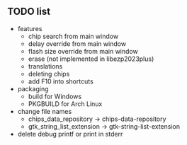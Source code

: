 ## TODO list
- features
  - chip search from main window
  - delay override from main window
  - flash size override from main window
  - erase (not implemented in libezp2023plus)
  - translations
  - deleting chips
  - add F10 into shortcuts 
- packaging
  - build for Windows
  - PKGBUILD for Arch Linux
- change file names
  - chips_data_repository -> chips-data-repository
  - gtk_string_list_extension -> gtk-string-list-extension
- delete debug printf or print in stderr